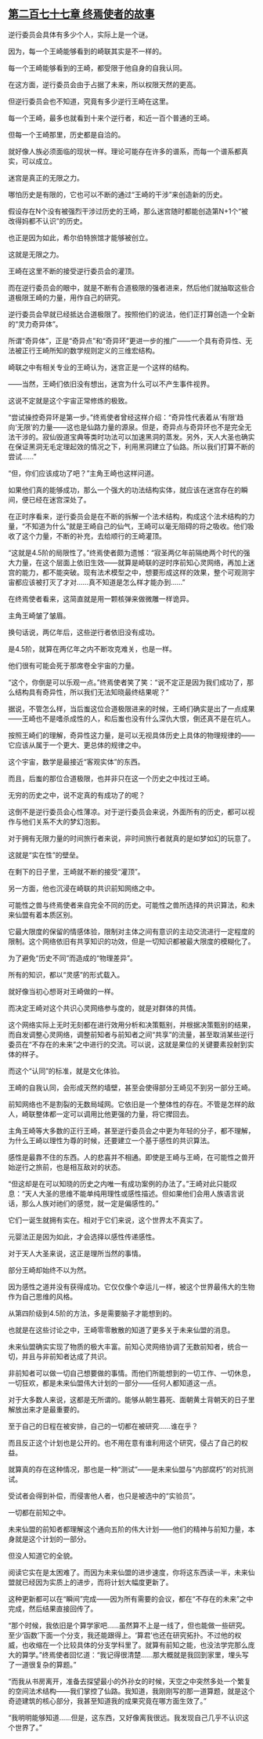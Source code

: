 ## [第二百七十七章 终焉使者的故事](https://www.xxbiquge.com/11_11207/9245732.html)


  逆行委员会具体有多少个人，实际上是一个谜。

  因为，每一个王崎能够看到的崎联其实是不一样的。

  每一个王崎能够看到的王崎，都受限于他自身的自我认同。

  在这方面，逆行委员会由于占据了未来，所以权限天然的更高。

  但逆行委员会也不知道，究竟有多少逆行王崎在这里。

  每一个王崎，最多也就看到十来个逆行者，和近一百个普通的王崎。

  但每一个王崎那里，历史都是自洽的。

  就好像人族必须面临的现状一样。理论可能存在许多的谱系，而每一个谱系都真实，可以成立。

  迷宫是真正的无限之力。

  哪怕历史是有限的，它也可以不断的通过“王崎的干涉”来创造新的历史。

  假设存在N个没有被强烈干涉过历史的王崎，那么迷宫随时都能创造第N+1个“被改得妈都不认识”的历史。

  也正是因为如此，希尔伯特旅馆才能够被创立。

  这就是无限之力。

  王崎在这里不断的接受逆行委员会的灌顶。

  而在逆行委员会的眼中，就是不断有合道极限的强者进来，然后他们就抽取这些合道极限王崎的力量，用作自己的研究。

  逆行委员会早就已经抵达合道极限了。按照他们的说法，他们正打算创造一个全新的“灵力奇异体”。

  所谓“奇异体”，正是“奇异点”和“奇异环”更进一步的推广——一个具有奇异性、无法被正行王崎所知的数学规则定义的三维宏结构。

  崎联之中有相关专业的王崎认为，迷宫正是一个这样的结构。

  ——当然，王崎们依旧没有想出，迷宫为什么可以不产生事件视界。

  这说不定就是这个宇宙正常修炼的极致。

  “尝试操控奇异环是第一步。”终焉使者曾经这样介绍：“奇异性代表着从‘有限’趋向‘无限’的力量——这也是仙路力量的源泉。但是，奇异点与奇异环也不是完全无法干涉的。寂仙毁道宝典等类时功法可以加速黑洞的蒸发。另外，天人大圣也确实在保证黑洞无毛定理起效的情况之下，利用黑洞建立了仙路。所以我们打算不断的尝试……”

  “但，你们应该成功了吧？”主角王崎也这样问道。

  如果他们真的能够成功，那么一个强大的功法结构实体，就应该在迷宫存在的瞬间，便已经在迷宫深处了。

  在正时序看来，逆行委员会是在不断的拆解一个法术结构，构成这个法术结构的力量，“不知道为什么”就是王崎自己的仙气，王崎可以毫无阻碍的将之吸收。他们吸收了这个力量，不断的补充，去给顺行的王崎灌顶。

  “这就是4.5阶的局限性了。”终焉使者颇为遗憾：“寂圣两亿年前隔绝两个时代的强大力量，在这个层面上依旧生效——就算是崎联的逆时序前知心灵网络，再加上迷宫的能力，都不能突破。现有法术模型之中，想要形成这样的效果，整个可观测宇宙都应该被打灭了才对……真不知道是怎么样才能办到……”

  在终焉使者看来，这简直就是用一颗核弹来做微雕一样诡异。

  主角王崎皱了皱眉。

  换句话说，两亿年后，这些逆行者依旧没有成功。

  是4.5阶，就算在两亿年之内不断攻克难关，也是一样。

  他们很有可能会死于那席卷全宇宙的力量。

  “这个，你倒是可以乐观一点。”终焉使者笑了笑：“说不定正是因为我们成功了，那么结构具有奇异性，所以我们无法知晓最终结果呢？”

  据说，不管怎么样，当后蚩这位合道极限进来的时候，王崎们确实是出了一点成果——王崎也不是嗜杀成性的人，和后蚩也没有什么深仇大恨，倒还真不是在坑人。

  按照王崎们的理解，奇异性这力量，是可以无视具体历史上具体的物理规律的——它应该从属于一个更大、更总体的规律之中。

  这个宇宙，数学是最接近“客观实体”的东西。

  而且，后蚩的那位合道极限，也并非只在这一个历史之中找过王崎。

  无穷的历史之中，说不定真的有成功了的呢？

  这倒不是逆行委员会心性薄凉。对于逆行委员会来说，外面所有的历史，都可以视作与他们关系不大的梦幻泡影。

  对于拥有无限力量的时间旅行者来说，非时间旅行者就真的是如梦如幻的玩意了。

  这就是“实在性”的壁垒。

  在剩下的日子里，王崎就不断的接受“灌顶”。

  另一方面，他也沉浸在崎联的共识前知网络之中。

  可能性之兽与终焉使者来自完全不同的历史。可能性之兽所选择的共识算法，和未来仙盟有着本质区别。

  它最大限度的保留的情感体验，限制对主体之间有意识的主动交流进行一定程度的限制。这个网络依旧有共享知识的功效，但是一切知识都被最大限度的模糊化了。

  为了避免“历史不同”而造成的“物理差异”。

  所有的知识，都以“灵感”的形式载入。

  就好像当初心想哥对王崎做的一样。

  而决定王崎对这个共识心灵网络参与度的，就是对群体的共情。

  这个网络实际上无时无刻都在进行效用分析和决策甄别，并根据决策甄别的结果，而自发调整心灵网络，调整前知者与前知者之间“共享”的流量，甚至取消某些逆行委员在“不存在的未来”之中进行的交流。可以说，这就是果位的关键要素投射到实体的样子。

  而这个“认同”的标准，就是文化体验。

  王崎的自我认同，会形成天然的墙壁，甚至会使得部分王崎见不到另一部分王崎。

  前知网络也不是割裂的无数局域网。它依旧是一个整体性的存在。不管是怎样的敌人，崎联整体都一定可以调用比他更强的力量，将它撵回去。

  主角王崎等大多数的正行王崎，甚至逆行委员会之中更为年轻的分子，都不理解，为什么王崎以理性为尊的时候，还要建立一个基于感性的共识算法。

  感性是最靠不住的东西。人的悲喜并不相通。即使是王崎与王崎，在可能性之兽开始逆行之旅前，也是相互敌对的状态。

  “但这却是在可以知晓的历史之内唯一有成功案例的办法了。”王崎对此只能叹息：“天人大圣的思维不能单纯用理性或感性描述。但如果他们会用人族语言说话，那么人族对祂们的感觉，就一定是偏感性的。”

  它们一诞生就拥有实在。相对于它们来说，这个世界太不真实了。

  元婴法正是因为如此，才会选择以感性传递感性。

  对于天人大圣来说，这正是理所当然的事情。

  部分王崎却始终不以为然。

  因为感性之道并没有获得成功。它仅仅像个幸运儿一样，被这个世界最伟大的生物作为自己思维的风格。

  从第四阶级到4.5阶的方法，多是需要脑子才能想到的。

  也就是在这些讨论之中，王崎零零散散的知道了更多关于未来仙盟的消息。

  未来仙盟确实实现了物质的极大丰富。前知心灵网络协调了无数前知者，统合一切，并且与非前知者达成了共识。

  非前知者可以做一切自己想要做的事情。而他们所能想到的一切工作、一切休息，一切狂欢，都是未来仙盟伟大计划的一部分——任何人都知道这一点。

  对于大多数人来说，这都是无所谓的。能够从朝生暮死、面朝黄土背朝天的日子里解放出来才是最重要的。

  至于自己的日程在被安排，自己的一切都在被研究……谁在乎？

  而且反正这个计划也是公开的。也不用在意有谁利用这个研究，侵占了自己的权益。

  就算真的存在这种情况，那也是一种“测试”——是未来仙盟与“内部腐朽”的对抗测试。

  受试者会得到补偿，而侵害他人者，也只是被选中的“实验员”。

  一切都在前知之中。

  未来仙盟的前知者都理解这个通向五阶的伟大计划——他们的精神与前知力量，本身就是这个计划的一部分。

  但没人知道它的全貌。

  阅读它实在是太困难了。而因为未来仙盟的进步速度，你将这东西读一半，未来仙盟就已经因为实质上的进步，而将计划大幅度更新了。

  这种更新都可以在“瞬间”完成——因为所有需要的会议，都在“不存在的未来”之中完成，然后结果直接回传了。

  “那个时候，我依旧是个算学家吧……虽然算不上是一线了，但也能做一些研究。至少‘函数’下面一个分支，我还能跟得上。‘算君’也还在研究拓扑。不过他的权威，也收缩在一个比较具体的分支学科里了。就算有前知之能，也没法学完那么庞大的算学。”终焉使者回忆道：“我记得很清楚……那大概就是我回到家里，埋头写了一道很复杂的算题。”

  “而我从书房离开，准备去探望最小的外孙女的时候，天空之中突然多处一个繁复的空间法术结构——我们掌控了仙路。我知道，我刚刚写的那一道算题，就是这个奇迹建筑的核心部分，我甚至知道我的成果究竟在哪方面生效了。”

  “我明明能够知道……但是，这东西，又好像离我很远。我发现自己几乎不认识这个世界了。”
